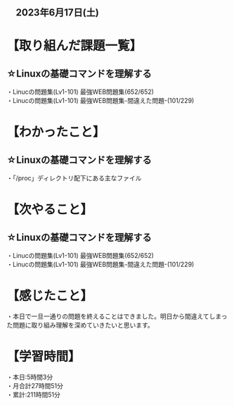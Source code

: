 ## 　2023年6月17日(土)
# 【取り組んだ課題一覧】
## ☆Linuxの基礎コマンドを理解する
・Linucの問題集(Lv1-101) 最強WEB問題集(652/652)<br>
・Linucの問題集(Lv1-101) 最強WEB問題集-間違えた問題-(101/229)
# 【わかったこと】
## ☆Linuxの基礎コマンドを理解する
・「/proc」ディレクトリ配下にある主なファイル
# 【次やること】
## ☆Linuxの基礎コマンドを理解する
・Linucの問題集(Lv1-101) 最強WEB問題集(652/652)<br>
・Linucの問題集(Lv1-101) 最強WEB問題集-間違えた問題-(101/229)
# 【感じたこと】
・本日で一旦一通りの問題を終えることはできました。明日から間違えてしまった問題に取り組み理解を深めていきたいと思います。
# 【学習時間】
・本日:5時間3分<br>
・月合計27時間51分<br>
・累計:211時間51分
